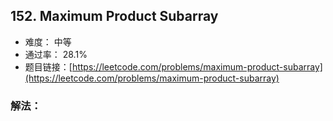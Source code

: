 ## 152. Maximum Product Subarray


- 难度： 中等
- 通过率： 28.1%
- 题目链接：[https://leetcode.com/problems/maximum-product-subarray](https://leetcode.com/problems/maximum-product-subarray)



### 解法：